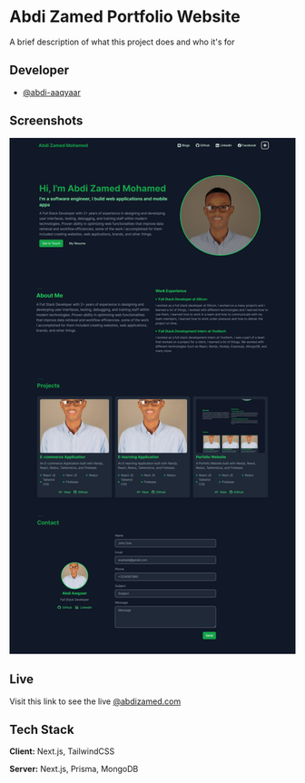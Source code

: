 # Abdi Zamed Portfolio Website

A brief description of what this project does and who it's for

## Developer

- [@abdi-aaqyaar](https://www.github.com/abdi-aaqyaar)

## Screenshots

![App Screenshot](/public/images/portfolio.png)

## Live

Visit this link to see the live
[@abdizamed.com](https://abdizamed.com)

## Tech Stack

**Client:** Next.js, TailwindCSS

**Server:** Next.js, Prisma, MongoDB
